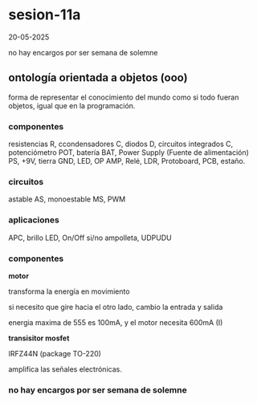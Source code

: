 # sesion-11a

20-05-2025

no hay encargos por ser semana de solemne


## ontología orientada a objetos (ooo)

forma de representar el conocimiento del mundo como si todo fueran objetos, igual que en la programación.

### componentes

resistencias R, ccondensadores C, diodos D, circuitos integrados C, potenciómetro POT, batería BAT, Power Supply (Fuente de alimentación) PS, +9V, tierra GND, LED, OP AMP, Relé, LDR,  Protoboard, PCB, estaño.

### circuitos

astable AS, monoestable MS, PWM

### aplicaciones
APC, brillo LED, On/Off si/no ampolleta, UDPUDU

### componentes

**motor**

transforma la energía en movimiento 

si necesito que gire hacia el otro lado, cambio la entrada y salida

energia maxima de 555 es 100mA, y el motor necesita 600mA (I)

**transisitor mosfet**

IRFZ44N (package TO-220)

amplifica las señales electrónicas. 

### no hay encargos por ser semana de solemne
